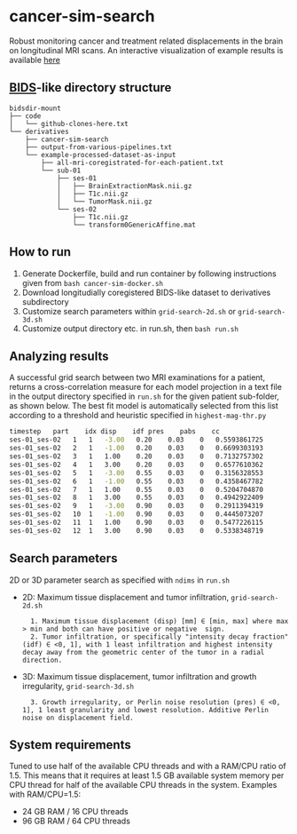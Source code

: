 # cancer-sim-search
Robust monitoring cancer and treatment related displacements in the brain on longitudinal MRI scans. An interactive visualization of example results is available [here](https://cancer-sim.com/)

## [BIDS](https://bids.neuroimaging.io/)-like directory structure
```
bidsdir-mount
├── code
│   └── github-clones-here.txt
└── derivatives
    ├── cancer-sim-search
    ├── output-from-various-pipelines.txt
    └── example-processed-dataset-as-input
        ├── all-mri-coregistrated-for-each-patient.txt
        └── sub-01
            ├── ses-01
            │   ├── BrainExtractionMask.nii.gz
            │   ├── T1c.nii.gz
            │   └── TumorMask.nii.gz
            └── ses-02
                ├── T1c.nii.gz
                └── transform0GenericAffine.mat
```

## How to run
1. Generate Dockerfile, build and run container by following instructions given from `bash cancer-sim-docker.sh`
2. Download longitudially coregistered BIDS-like dataset to derivatives subdirectory
3. Customize search parameters within `grid-search-2d.sh` or `grid-search-3d.sh`
4. Customize output directory etc. in run.sh, then `bash run.sh`

## Analyzing results
A successful grid search between two MRI examinations for a patient, returns a cross-correlation measure for each model projection in a text file in the output directory specified in `run.sh` for the given patient sub-folder,  as shown below. The best fit model is automatically selected from this list according to a threshold and heuristic specified in `highest-mag-thr.py`
```bash
timestep   part    idx disp    idf pres    pabs    cc
ses-01_ses-02   1   1   -3.00   0.20    0.03    0   0.5593861725
ses-01_ses-02   2   1   -1.00   0.20    0.03    0   0.6699303193
ses-01_ses-02   3   1   1.00    0.20    0.03    0   0.7132757302
ses-01_ses-02   4   1   3.00    0.20    0.03    0   0.6577610362
ses-01_ses-02   5   1   -3.00   0.55    0.03    0   0.3156328553
ses-01_ses-02   6   1   -1.00   0.55    0.03    0   0.4358467782
ses-01_ses-02   7   1   1.00    0.55    0.03    0   0.5204704870
ses-01_ses-02   8   1   3.00    0.55    0.03    0   0.4942922409
ses-01_ses-02   9   1   -3.00   0.90    0.03    0   0.2911394319
ses-01_ses-02   10  1   -1.00   0.90    0.03    0   0.4445073207
ses-01_ses-02   11  1   1.00    0.90    0.03    0   0.5477226115
ses-01_ses-02   12  1   3.00    0.90    0.03    0   0.5338348719
```
## Search parameters
2D or 3D parameter search as specified with `ndims` in `run.sh`
- 2D: Maximum tissue displacement and tumor infiltration, `grid-search-2d.sh`

        1. Maximum tissue displacement (disp) [mm] ∈ [min, max] where max > min and both can have positive or negative  sign.
		2. Tumor infiltration, or specifically "intensity decay fraction" (idf) ∈ <0, 1], with 1 least infiltration and highest intensity decay away from the geometric center of the tumor in a radial direction.

- 3D: Maximum tissue displacement, tumor infiltration and growth irregularity, `grid-search-3d.sh`

		3. Growth irregularity, or Perlin noise resolution (pres) ∈ <0, 1], 1 least granularity and lowest resolution. Additive Perlin noise on displacement field.
		
## System requirements
Tuned to use half of the available CPU threads and with a RAM/CPU ratio of 1.5. This means that it requires at least 1.5 GB available system memory per CPU thread for half of the available CPU threads in the system. Examples with RAM/CPU=1.5:
- 24 GB RAM / 16 CPU threads
- 96 GB RAM / 64 CPU threads
